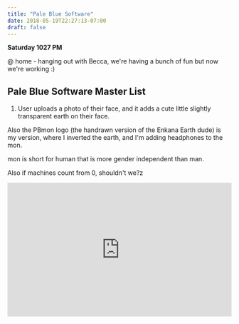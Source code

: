 ```yaml
---
title: "Pale Blue Software"
date: 2018-05-19T22:27:13-07:00
draft: false
---
```


**Saturday 1027 PM**


@ home - hanging out with Becca, we're having a bunch of fun but now we're working :)

## Pale Blue Software Master List


1. User uploads a photo of their face, and it adds a cute little slightly transparent earth on their face.

Also the PBmon logo (the handrawn version of the Enkana Earth dude) is my version, where I inverted the earth, and I'm adding headphones to the mon.


mon is short for human that is more gender independent than man.

Also if machines count from 0, shouldn't we?z


<iframe width="100%" height="300" scrolling="no" frameborder="no" allow="autoplay" src="https://w.soundcloud.com/player/?url=https%3A//api.soundcloud.com/tracks/446859519%3Fsecret_token%3Ds-1je2V&color=%23ff5500&auto_play=false&hide_related=false&show_comments=true&show_user=true&show_reposts=false&show_teaser=true&visual=true"></iframe>

